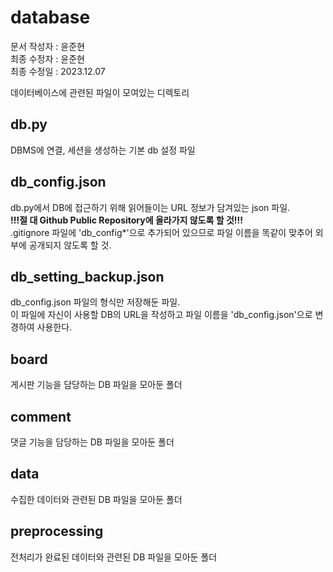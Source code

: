 # database
문서 작성자 : 윤준현  
최종 수정자 : 윤준현  
최종 수정일 : 2023.12.07  
  
데이터베이스에 관련된 파일이 모여있는 디렉토리  

## db.py
DBMS에 연결, 세션을 생성하는 기본 db 설정 파일  
  
## db_config.json
db.py에서 DB에 접근하기 위해 읽어들이는 URL 정보가 담겨있는 json 파일.  
**!!!절 대 Github Public Repository에 올라가지 않도록 할 것!!!**  
.gitignore 파일에 'db_config*'으로 추가되어 있으므로 파일 이름을 똑같이 맞추어 외부에 공개되지 않도록 할 것.  
  
## db_setting_backup.json
db_config.json 파일의 형식만 저장해둔 파일.  
이 파일에 자신이 사용할 DB의 URL을 작성하고 파일 이름을 'db_config.json'으로 변경하여 사용한다.  

## board
게시판 기능을 담당하는 DB 파일을 모아둔 폴더  

## comment
댓글 기능을 담당하는 DB 파일을 모아둔 폴더  

## data
수집한 데이터와 관련된 DB 파일을 모아둔 폴더  

## preprocessing
전처리가 완료된 데이터와 관련된 DB 파일을 모아둔 폴더  

